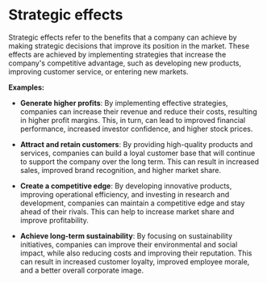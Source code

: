 # Strategic effects

Strategic effects refer to the benefits that a company can achieve by making strategic decisions that improve its position in the market. These effects are achieved by implementing strategies that increase the company's competitive advantage, such as developing new products, improving customer service, or entering new markets.

**Examples:**

* **Generate higher profits**: By implementing effective strategies, companies can increase their revenue and reduce their costs, resulting in higher profit margins. This, in turn, can lead to improved financial performance, increased investor confidence, and higher stock prices.

* **Attract and retain customers**: By providing high-quality products and services, companies can build a loyal customer base that will continue to support the company over the long term. This can result in increased sales, improved brand recognition, and higher market share.

* **Create a competitive edge**: By developing innovative products, improving operational efficiency, and investing in research and development, companies can maintain a competitive edge and stay ahead of their rivals. This can help to increase market share and improve profitability.

* **Achieve long-term sustainability**: By focusing on sustainability initiatives, companies can improve their environmental and social impact, while also reducing costs and improving their reputation. This can result in increased customer loyalty, improved employee morale, and a better overall corporate image.
